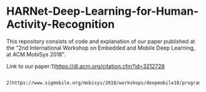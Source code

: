 # HARNet-Deep-Learning-for-Human-Activity-Recognition

This repository consists of code and explanation of our paper published at the "2nd International Workshop on Embedded and Mobile Deep Learning, at ACM MobiSys 2018".

Link to our paper:1)https://dl.acm.org/citation.cfm?id=3212728 

                  2)https://www.sigmobile.org/mobisys/2018/workshops/deepmobile18/program.html
